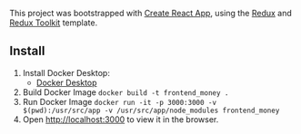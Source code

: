 This project was bootstrapped with [Create React App](https://github.com/facebook/create-react-app), using the [Redux](https://redux.js.org/) and [Redux Toolkit](https://redux-toolkit.js.org/) template.

## Install

1. Install Docker Desktop:
   - [Docker Desktop](https://docs.docker.com/desktop/install/mac-install/)
2. Build Docker Image
   `docker build -t frontend_money .`
3. Run Docker Image
   `docker run -it -p 3000:3000 -v $(pwd):/usr/src/app -v /usr/src/app/node_modules frontend_money`
4. Open [http://localhost:3000](http://localhost:3000) to view it in the browser.
